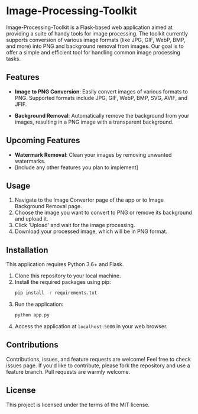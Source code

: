# Image-Processing-Toolkit

Image-Processing-Toolkit is a Flask-based web application aimed at providing a suite of handy tools for image processing. The toolkit currently supports conversion of various image formats (like JPG, GIF, WebP, BMP, and more) into PNG and background removal from images. Our goal is to offer a simple and efficient tool for handling common image processing tasks.

## Features

- **Image to PNG Conversion**: Easily convert images of various formats to PNG. Supported formats include JPG, GIF, WebP, BMP, SVG, AVIF, and JFIF.

- **Background Removal**: Automatically remove the background from your images, resulting in a PNG image with a transparent background.

## Upcoming Features

- **Watermark Removal**: Clean your images by removing unwanted watermarks.
- [Include any other features you plan to implement]

## Usage

1. Navigate to the Image Convertor page of the app or to Image Background Removal page.
2. Choose the image you want to convert to PNG or remove its background and upload it.
3. Click 'Upload' and wait for the image processing.
4. Download your processed image, which will be in PNG format.

## Installation

This application requires Python 3.6+ and Flask.

1. Clone this repository to your local machine.
2. Install the required packages using pip:
    ```bash
    pip install -r requirements.txt
    ```
3. Run the application:
    ```bash
    python app.py
    ```
4. Access the application at `localhost:5000` in your web browser.

## Contributions

Contributions, issues, and feature requests are welcome! Feel free to check issues page. If you'd like to contribute, please fork the repository and use a feature branch. Pull requests are warmly welcome.

## License

This project is licensed under the terms of the MIT license. 
